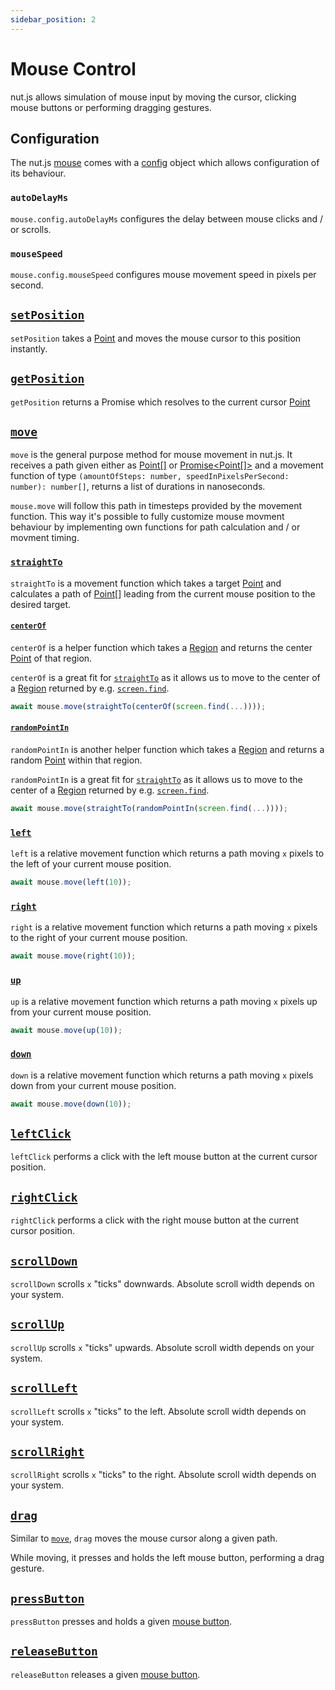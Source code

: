 ```yaml
---
sidebar_position: 2
---
```


# Mouse Control

nut.js allows simulation of mouse input by moving the cursor, clicking mouse buttons or performing dragging gestures.

## Configuration

The nut.js [mouse](https://nut-tree.github.io/apidoc/classes/mouse_class.MouseClass.html) comes with a [config](https://nut-tree.github.io/apidoc/classes/mouse_class.MouseClass.html#config) object which allows configuration of its behaviour.

### `autoDelayMs`

`mouse.config.autoDelayMs` configures the delay between mouse clicks and / or scrolls.

### `mouseSpeed`

`mouse.config.mouseSpeed` configures mouse movement speed in pixels per second.

## [`setPosition`](https://nut-tree.github.io/apidoc/classes/mouse_class.MouseClass.html#setPosition)

`setPosition` takes a [Point](https://nut-tree.github.io/apidoc/classes/point_class.Point.html) and moves the mouse cursor to this position instantly.

## [`getPosition`](https://nut-tree.github.io/apidoc/classes/mouse_class.MouseClass.html#getPosition)

`getPosition` returns a Promise which resolves to the current cursor [Point](https://nut-tree.github.io/apidoc/classes/point_class.Point.html)

## [`move`](https://nut-tree.github.io/apidoc/classes/mouse_class.MouseClass.html#move)

`move` is the general purpose method for mouse movement in nut.js.
It receives a path given either as [Point[]](https://nut-tree.github.io/apidoc/classes/point_class.Point.html) or [Promise<Point[]>](https://nut-tree.github.io/apidoc/classes/mouse_class.MouseClass.html#getPosition) and a movement function of type `(amountOfSteps: number, speedInPixelsPerSecond: number): number[]`, returns a list of durations in nanoseconds.

`mouse.move` will follow this path in timesteps provided by the movement function.
This way it's possible to fully customize mouse movment behaviour by implementing own functions for path calculation and / or movment timing.

### [`straightTo`](https://nut-tree.github.io/apidoc/interfaces/movement_api_interface.MovementApi.html#straightTo)

`straightTo` is a movement function which takes a target [Point](https://nut-tree.github.io/apidoc/classes/point_class.Point.html) and calculates a path of [Point[]](https://nut-tree.github.io/apidoc/classes/point_class.Point.html) leading from the current mouse position to the desired target.

#### [`centerOf`](https://nut-tree.github.io/apidoc/modules/location_function.html#centerOf)

`centerOf` is a helper function which takes a [Region](https://nut-tree.github.io/apidoc/classes/region_class.Region.html) and returns the center [Point](https://nut-tree.github.io/apidoc/classes/point_class.Point.html) of that region.

`centerOf` is a great fit for [`straightTo`](#straightto) as it allows us to move to the center of a [Region](https://nut-tree.github.io/apidoc/classes/region_class.Region.html) returned by e.g. [`screen.find`](https://nut-tree.github.io/apidoc/classes/screen_class.ScreenClass.html#find).

```js
await mouse.move(straightTo(centerOf(screen.find(...))));
```

#### [`randomPointIn`](https://nut-tree.github.io/apidoc/modules/location_function.html#randomPointIn)

`randomPointIn` is another helper function which takes a [Region](https://nut-tree.github.io/apidoc/classes/region_class.Region.html) and returns a random [Point](https://nut-tree.github.io/apidoc/classes/point_class.Point.html) within that region.

`randomPointIn` is a great fit for [`straightTo`](#straightto) as it allows us to move to the center of a [Region](https://nut-tree.github.io/apidoc/classes/region_class.Region.html) returned by e.g. [`screen.find`](https://nut-tree.github.io/apidoc/classes/screen_class.ScreenClass.html#find).

```js
await mouse.move(straightTo(randomPointIn(screen.find(...))));
```

### [`left`](https://nut-tree.github.io/apidoc/interfaces/movement_api_interface.MovementApi.html#left)

`left` is a relative movement function which returns a path moving `x` pixels to the left of your current mouse position.

```js
await mouse.move(left(10));
```

### [`right`](https://nut-tree.github.io/apidoc/interfaces/movement_api_interface.MovementApi.html#right)

`right` is a relative movement function which returns a path moving `x` pixels to the right of your current mouse position.

```js
await mouse.move(right(10));
```

### [`up`](https://nut-tree.github.io/apidoc/interfaces/movement_api_interface.MovementApi.html#up)

`up` is a relative movement function which returns a path moving `x` pixels up from your current mouse position.

```js
await mouse.move(up(10));
```

### [`down`](https://nut-tree.github.io/apidoc/interfaces/movement_api_interface.MovementApi.html#down)

`down` is a relative movement function which returns a path moving `x` pixels down from your current mouse position.

```js
await mouse.move(down(10));
```

## [`leftClick`](https://nut-tree.github.io/apidoc/classes/mouse_class.MouseClass.html#leftClick)

`leftClick` performs a click with the left mouse button at the current cursor position.

## [`rightClick`](https://nut-tree.github.io/apidoc/classes/mouse_class.MouseClass.html#rightClick)

`rightClick` performs a click with the right mouse button at the current cursor position.

## [`scrollDown`](https://nut-tree.github.io/apidoc/classes/mouse_class.MouseClass.html#scrollDown)

`scrollDown` scrolls `x` "ticks" downwards. Absolute scroll width depends on your system.

## [`scrollUp`](https://nut-tree.github.io/apidoc/classes/mouse_class.MouseClass.html#scrollUp)

`scrollUp` scrolls `x` "ticks" upwards. Absolute scroll width depends on your system.

## [`scrollLeft`](https://nut-tree.github.io/apidoc/classes/mouse_class.MouseClass.html#scrollLeft)

`scrollLeft` scrolls `x` "ticks" to the left. Absolute scroll width depends on your system.

## [`scrollRight`](https://nut-tree.github.io/apidoc/classes/mouse_class.MouseClass.html#scrollRight)

`scrollRight` scrolls `x` "ticks" to the right. Absolute scroll width depends on your system.

## [`drag`](https://nut-tree.github.io/apidoc/classes/mouse_class.MouseClass.html#drag)

Similar to [`move`](#move), `drag` moves the mouse cursor along a given path.

While moving, it presses and holds the left mouse button, performing a drag gesture.

## [`pressButton`](https://nut-tree.github.io/apidoc/classes/mouse_class.MouseClass.html#pressButton)

`pressButton` presses and holds a given [mouse button](https://nut-tree.github.io/apidoc/enums/button_enum.Button.html).

## [`releaseButton`](https://nut-tree.github.io/apidoc/classes/mouse_class.MouseClass.html#releaseButton)

`releaseButton` releases a given [mouse button](https://nut-tree.github.io/apidoc/enums/button_enum.Button.html).


